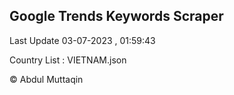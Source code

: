 

## Google Trends Keywords Scraper 
 
Last Update 03-07-2023 , 01:59:43

Country List :
VIETNAM.json



© Abdul Muttaqin 

